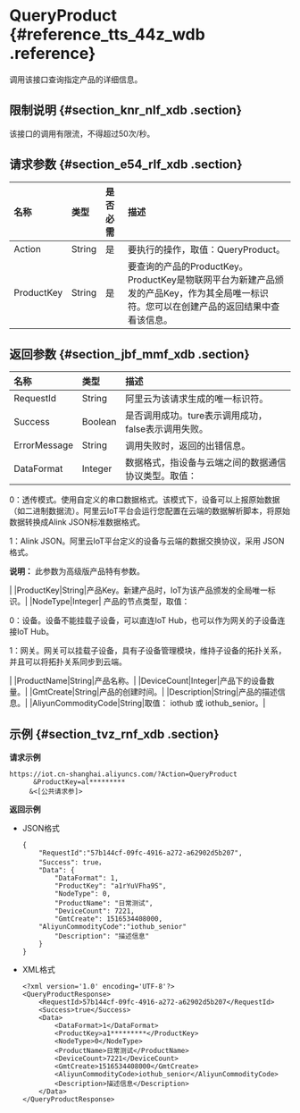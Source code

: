 # QueryProduct {#reference_tts_44z_wdb .reference}

调用该接口查询指定产品的详细信息。

## 限制说明 {#section_knr_nlf_xdb .section}

该接口的调用有限流，不得超过50次/秒。

## 请求参数 {#section_e54_rlf_xdb .section}

|名称|类型|是否必需|描述|
|:-|:-|:---|:-|
|Action|String|是|要执行的操作，取值：QueryProduct。|
|ProductKey|String|是|要查询的产品的ProductKey。ProductKey是物联网平台为新建产品颁发的产品Key，作为其全局唯一标识符。您可以在创建产品的返回结果中查看该信息。|

## 返回参数 {#section_jbf_mmf_xdb .section}

|名称|类型|描述|
|:-|:-|:-|
|RequestId|String|阿里云为该请求生成的唯一标识符。|
|Success|Boolean|是否调用成功。ture表示调用成功，false表示调用失败。|
|ErrorMessage|String|调用失败时，返回的出错信息。|
|DataFormat|Integer| 数据格式，指设备与云端之间的数据通信协议类型。取值：

 0：透传模式。使用自定义的串口数据格式。该模式下，设备可以上报原始数据（如二进制数据流）。阿里云IoT平台会运行您配置在云端的数据解析脚本，将原始数据转换成Alink JSON标准数据格式。

 1：Alink JSON。阿里云IoT平台定义的设备与云端的数据交换协议，采用 JSON 格式。

 **说明：** 此参数为高级版产品特有参数。

 |
|ProductKey|String|产品Key。新建产品时，IoT为该产品颁发的全局唯一标识。|
|NodeType|Integer| 产品的节点类型，取值：

 0：设备。设备不能挂载子设备，可以直连IoT Hub，也可以作为网关的子设备连接IoT Hub。

 1：网关。网关可以挂载子设备，具有子设备管理模块，维持子设备的拓扑关系，并且可以将拓扑关系同步到云端。

 |
|ProductName|String|产品名称。|
|DeviceCount|Integer|产品下的设备数量。|
|GmtCreate|String|产品的创建时间。|
|Description|String|产品的描述信息。|
|AliyunCommodityCode|String|取值： iothub 或 iothub\_senior。|

## 示例 {#section_tvz_rnf_xdb .section}

**请求示例**

```
https://iot.cn-shanghai.aliyuncs.com/?Action=QueryProduct
      &ProductKey=al*********
     &<[公共请求参]>
```

**返回示例**

-   JSON格式

    ```
    {
        "RequestId":"57b144cf-09fc-4916-a272-a62902d5b207",
        "Success": true，
        "Data": {
            "DataFormat": 1,
            "ProductKey": "a1rYuVFha9S",
            "NodeType": 0,
            "ProductName": "日常测试",
            "DeviceCount": 7221,
            "GmtCreate": 1516534408000,
    	"AliyunCommodityCode":"iothub_senior"
            "Description": "描述信息"
        }
    }
    ```

-   XML格式

    ```
    <?xml version='1.0' encoding='UTF-8'?>
    <QueryProductResponse>
        <RequestId>57b144cf-09fc-4916-a272-a62902d5b207</RequestId>
        <Success>true</Success>
        <Data>
            <DataFormat>1</DataFormat>
            <ProductKey>a1*********</ProductKey>
            <NodeType>0</NodeType>
            <ProductName>日常测试</ProductName>
            <DeviceCount>7221</DeviceCount>
            <GmtCreate>1516534408000</GmtCreate>
    		<AliyunCommodityCode>iothub_senior</AliyunCommodityCode>
            <Description>描述信息</Description>
        </Data>
    </QueryProductResponse>
    ```


